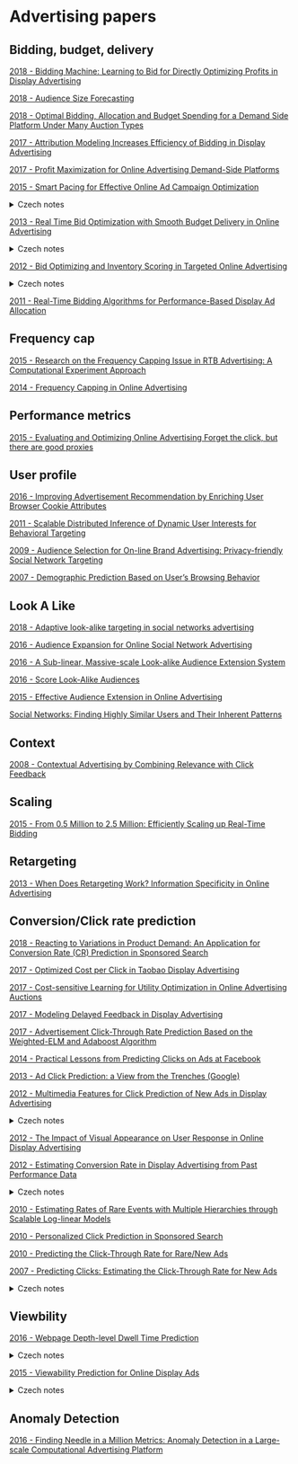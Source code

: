 # Advertising papers

## Bidding,  budget, delivery
[2018 - Bidding Machine: Learning to Bid for Directly Optimizing Profits in Display Advertising](https://arxiv.org/pdf/1803.02194.pdf)

[2018 - Audience Size Forecasting](http://delivery.acm.org/10.1145/3220000/3219893/p744-shi.pdf?ip=194.228.13.109&id=3219893&acc=OPENTOC&key=4D4702B0C3E38B35%2E4D4702B0C3E38B35%2E4D4702B0C3E38B35%2E054E54E275136550&__acm__=1562700116_324a5d17e38a06a6d1fe2d885ff5a19b)

[2018 - Optimal Bidding, Allocation and Budget Spending for a Demand Side Platform Under Many Auction Types](https://arxiv.org/pdf/1805.11645.pdf)

[2017 - Attribution Modeling Increases Efficiency of Bidding in Display Advertising](https://arxiv.org/pdf/1707.06409.pdf)

[2017 - Profit Maximization for Online Advertising Demand-Side Platforms](https://arxiv.org/pdf/1706.01614.pdf)

[2015 - Smart Pacing for Effective Online Ad Campaign Optimization](https://arxiv.org/pdf/1506.05851.pdf)
<details>
  <summary>Czech notes</summary>
  Ad requesty jsou rozdeleny do vice skupin, dle predikovaneho vykonu (CTR, CR). Kazda skupina ma vypocten pacing rate. Algoritmus se snazi bidovat na skupiny s nejvyse predikovanou hodnotou pokud stiha odtacet budget. Adaptivne upravuje pacing rate dle toho jak odtaci. Kdyz nestiha odtacet, zvysuje pacing rate i pro skupiny s mensim vykonem, napr. s nizsim CTR prediction. 
  </details>

[2013 - Real Time Bid Optimization with Smooth Budget Delivery in Online Advertising](https://arxiv.org/abs/1305.3011)
<details>
  <summary>Czech notes</summary>
  Maximalizace dosazeni daneho cile (CTR, CR, eCPC, eCPA) pri dodrzeni rozlozeni budgetu v ramci celeho behu kampane. Budget lze rozkladat na casove sloty dle cile, napr. utracet nejvice v hodinach kdy se nejvice nakupuje na shopu, ci klika. Metoda stavi na metrice pancing rate, tedy urceni idealniho poctu bidu ze vsech adrequestu, odpovidajicich cileni, abychom odtaceli spravne budget.  Dale hledame hladinu predikovane CTR, CR kdy ma smysl jeste bidovat a s jakou cenou.
  </details>

[2012 - Bid Optimizing and Inventory Scoring in Targeted Online Advertising](http://www0.cs.ucl.ac.uk/staff/w.zhang/rtb-papers/lin-bid.pdf)
<details>
  <summary>Czech notes</summary>
  
  Modifikace zakladni ceny bidu dle predikce pravdepodobnosti konverze dle inventory. Ma cenu bidovat s dvakrat vetsi cenou pro uzivatel, kteri maji dvakrat vetsi pravdepodobnost konverze. Inventory, kontext zobrazeni stranky ma vliv na konverzi. Typ cteni (clanek o SQL nebo bulvar), viditelnost reklam, atd. meni pravdepodobnost konverze. Zkouseli vice bidovacich strategii, 1 - pomerne menit bid price dle predikovane CVR, 2 - agresivni pristup,  zarezavat uzivatele s malou pravdepodobnosti konverze (<0.8), bidovat dvakrat vice pro dobe uzivatele CVR>1.2 a 3 - baseline, bidovat konstani cenu. Druha stategie mela nejvetsi CVR, ale take vetsi CPA (mensi marze pro DSP). Vhodne pro nove klienty, kteri porovnavaji vykon s jinymi systemy.       
  </details>

[2011 - Real-Time Bidding Algorithms for Performance-Based Display Ad Allocation](http://www0.cs.ucl.ac.uk/staff/w.zhang/rtb-papers/rtb-perf-bid.pdf)






## Frequency cap
[2015 - Research on the Frequency Capping Issue in RTB Advertising: A Computational Experiment Approach](https://www.researchgate.net/publication/333310382_Research_on_the_Frequency_Capping_Issue_in_RTB_Advertising_A_Computational_Experiment_Approach)

[2014 - Frequency Capping in Online Advertising](https://theory.epfl.ch/moranfe/Publications/Journals/Journal%20of%20Scheduling%202014.pdf)

## Performance metrics
[2015 - Evaluating and Optimizing Online Advertising Forget the click, but there are good proxies](https://core.ac.uk/download/pdf/43024035.pdf)

## User profile
[2016 - Improving Advertisement Recommendation by Enriching User Browser Cookie Attributes](https://dl.acm.org/citation.cfm?id=2983374&dl=ACM&coll=DL)

[2011 - Scalable Distributed Inference of Dynamic User Interests for Behavioral Targeting](http://citeseerx.ist.psu.edu/viewdoc/download?doi=10.1.1.296.3731&rep=rep1&type=pdf)

[2009 - Audience Selection for On-line Brand Advertising: Privacy-friendly Social Network Targeting](https://www.erim.eur.nl/fileadmin/centre_content/future_energy_business/images/informs_award/2009/Social_Network_Audience_selection.pdf)

[2007 - Demographic Prediction Based on User’s Browsing Behavior](https://www2007.org/papers/paper686.pdf)

## Look A Like
[2018 - Adaptive look-alike targeting in social networks advertising](https://www.sciencedirect.com/science/article/pii/S1877050918315692)

[2016 - Audience Expansion for Online Social Network Advertising](https://www.kdd.org/kdd2016/papers/files/adf0483-liuA.pdf)

[2016 - A Sub-linear, Massive-scale Look-alike Audience Extension System](http://proceedings.mlr.press/v53/ma16.pdf)

[2016 - Score Look-Alike Audiences](https://ieeexplore.ieee.org/abstract/document/7836728)

[2015 - Effective Audience Extension in Online Advertising](https://dl.acm.org/citation.cfm?id=2788603)

[Social Networks: Finding Highly Similar Users and Their Inherent Patterns](https://pdfs.semanticscholar.org/d1c9/8fa2a273d24e0ea055d7d93ab9e36a59302e.pdf)

## Context
[2008 - Contextual Advertising by Combining Relevance with Click Feedback](http://citeseerx.ist.psu.edu/viewdoc/download?doi=10.1.1.129.6137&rep=rep1&type=pdf)

## Scaling
[2015 - From 0.5 Million to 2.5 Million: Efficiently Scaling up Real-Time Bidding](http://www0.cs.ucl.ac.uk/staff/w.zhang/rtb-papers/turn-throatling.pdf)

## Retargeting
[2013 - When Does Retargeting Work? Information Specificity in Online Advertising](http://citeseerx.ist.psu.edu/viewdoc/download?doi=10.1.1.572.1526&rep=rep1&type=pdf)

## Conversion/Click rate prediction

[2018 - Reacting to Variations in Product Demand: An Application for Conversion Rate (CR) Prediction in Sponsored Search](https://arxiv.org/pdf/1806.08211.pdf)

[2017 - Optimized Cost per Click in Taobao Display Advertising](https://arxiv.org/pdf/1703.02091.pdf)

[2017 - Cost-sensitive Learning for Utility Optimization in Online Advertising Auctions](https://arxiv.org/pdf/1603.03713.pdf)

[2017 - Modeling Delayed Feedback in Display Advertising](https://arxiv.org/pdf/1603.03713.pdf)

[2017 - Advertisement Click-Through Rate Prediction Based on the Weighted-ELM and Adaboost Algorithm](https://www.researchgate.net/publication/320986634_Advertisement_Click-Through_Rate_Prediction_Based_on_the_Weighted-ELM_and_Adaboost_Algorithm)

[2014 - Practical Lessons from Predicting Clicks on Ads at Facebook](https://quinonero.net/Publications/predicting-clicks-facebook.pdf)

[2013 - Ad Click Prediction: a View from the Trenches (Google)](https://static.googleusercontent.com/media/research.google.com/en//pubs/archive/41159.pdf)

[2012 - Multimedia Features for Click Prediction of New Ads in Display Advertising](https://maths-people.anu.edu.au/~johnm/courses/mathdm/talks/dimitri-clickadvert.pdf)
<details>
  <summary>Czech notes</summary>
  
 Resi cold start CTR predictoru pro nove ady. Extrahuje vlastnosti z adu (img, flash) jako jsou barvy, svetlost, stupne sede, kontrast, barevnost, texturea, text pres OCR, objekty na obrazku, jejich mnozstvi a dle techto vlastnosti predikuji CTR. 
</details>

[2012 - The Impact of Visual Appearance on User Response in Online Display Advertising](https://arxiv.org/pdf/1202.2158.pdf)

[2012 - Estimating Conversion Rate in Display Advertising from Past Performance Data](http://wnzhang.net/share/rtb-papers/cvr-est.pdf)
<details>
  <summary>Czech notes</summary>
  
  Uzivatele, publishery a advertisery rozdeluji do taxonomii. Predikuji CVR na zaklade historickych statistik. Jake maji CVR podobni    uzivatele na podobnych webech. Pro predikci vyuzivaji logistickou regresi.   
</details>

[2010 - Estimating Rates of Rare Events with Multiple Hierarchies through Scalable Log-linear Models](https://web.njit.edu/~zhiwei/CS732/papers/Agarwal_KDD2010.pdf)

[2010 - Personalized Click Prediction in Sponsored Search](http://www.wsdm-conference.org/2010/proceedings/docs/p351.pdf)

[2010 - Predicting the Click-Through Rate for Rare/New Ads](https://pdfs.semanticscholar.org/acd0/25300131a53447ebb539d28ba8baaa62a520.pdf)

[2007 - Predicting Clicks: Estimating the Click-Through Rate for New Ads](https://www.microsoft.com/en-us/research/wp-content/uploads/2016/02/predictingclicks.pdf)
<details>
  <summary>Czech notes</summary>
  
 Predikce CTR dle klicovych slov (termu) v sponsored search advertisingu. Snazi se najit kampane cilene na stejne termy, pripadne na podmnozinu, ci nadmnozinu.    
</details>

## Viewbility

[2016 - Webpage Depth-level Dwell Time Prediction](https://web.njit.edu/~borcea/papers/acm-cikm16.pdf)
<details>
  <summary>Czech notes</summary>
  
 Pomoci Factorization Machine modelu predikuji jak hluboko na strance uzivatel zascroluje a jakou dobu tam vydrzi. Model dobre pracuje s ridkymi daty a umoznuje zpojit kontextualni data. Zkousi ruzne kontextualni data (viewport, geo, delku dokumentu dle poctu slov, ..) a jako velmy silnou feature se ukazal hlavne viewport. Model porovnavaji s regreasi a FM vychazi lepe. Pro vyhodnoceni pouzivaji Root-Mena-Square Deviation a agresivnejsi Logistic Loss.
</details>

[2015 - Viewability Prediction for Online Display Ads](https://web.njit.edu/~ychen/acm-cikm15.pdf)
<details>
  <summary>Czech notes</summary>
  
 Pomoci Probabilistic Latent Class Modelu predikuji jak hluboko n stance uzivatel zascruluje (bez casu). Porovnavaji s SVD, Logistic Regresi. Testuji ruzne featury (device type, geo, day of week, hour of day, view rate per user). Vyhodnocuji pomoci Root-Mean-Square-Deviance a F1 score.
</details>

## Anomaly Detection

[2016 - Finding Needle in a Million Metrics: Anomaly Detection in a Large-scale Computational Advertising Platform](https://arxiv.org/pdf/1602.07057.pdf)

